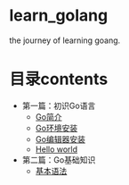# learn_golang
the journey of learning goang.
# 目录contents
- 第一篇：初识Go语言
	- [Go简介](docs/introduce-go.md)
	- [Go环境安装](docs/Go-install.md)
	- [Go编辑器安装](docs/Go-IDE-install.md)
	- [Hello world](docs/hello-world.md)
- 第二篇：Go基础知识
	- [基本语法](docs/hello-world.md)